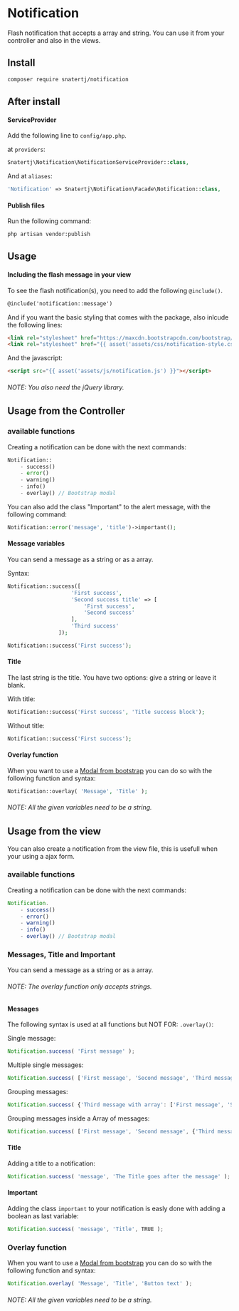 # Notification
Flash notification that accepts a array and string.
You can use it from your controller and also in the views.

## Install
```bash
composer require snatertj/notification
```

## After install

#### ServiceProvider
Add the following line to `config/app.php`.

at `providers`:

```php
Snatertj\Notification\NotificationServiceProvider::class,
```

And at `aliases`:

```php
'Notification' => Snatertj\Notification\Facade\Notification::class,
```

#### Publish files
Run the following command:

```bash
php artisan vendor:publish
```

## Usage

#### Including the flash message in your view
To see the flash notification(s), you need to add the following `@include()`.

```html
@include('notification::message')
```

And if you want the basic styling that comes with the package, also inlcude the following lines:

```html
<link rel="stylesheet" href="https://maxcdn.bootstrapcdn.com/bootstrap/3.3.5/css/bootstrap.min.css">
<link rel="stylesheet" href="{{ asset('assets/css/notification-style.css') }}">
```

And the javascript:

```html
<script src="{{ asset('assets/js/notification.js') }}"></script>
```
###### NOTE: You also need the jQuery library.

## Usage from the Controller

### available functions
Creating a notification can be done with the next commands:

```php
Notification::
    - success()
    - error()
    - warning()
    - info()
    - overlay() // Bootstrap modal
```

You can also add the class "Important" to the alert message, with the following command:

```php
Notification::error('message', 'title')->important();
```

#### Message variables
You can send a message as a string or as a array.

Syntax:
```php
Notification::success([
                    'First success',
                    'Second success title' => [
                        'First success',
                        'Second success'
                    ],
                    'Third success'
                ]);

Notification::success('First success');
```

#### Title
The last string is the title. You have two options: give a string or leave it blank.

With title:
```php
Notification::success('First success', 'Title success block');
```

Without title:
```php
Notification::success('First success');
```

#### Overlay function
When you want to use a [Modal from bootstrap](http://getbootstrap.com/javascript/#modals) you can do so with the following function and syntax:

```php
Notification::overlay( 'Message', 'Title' );
```
###### NOTE: All the given variables need to be a string.


## Usage from the view
You can also create a notification from the view file, this is usefull when your using a ajax form.

### available functions
Creating a notification can be done with the next commands:

```js
Notification.
    - success()
    - error()
    - warning()
    - info()
    - overlay() // Bootstrap modal
```

### Messages, Title and Important
You can send a message as a string or as a array.

###### NOTE: The overlay function only accepts strings.

#### Messages
The following syntax is used at all functions but NOT FOR: `.overlay()`:

Single message:
```js
Notification.success( 'First message' );
```

Multiple single messages:
```js
Notification.success( ['First message', 'Second message', 'Third message'] );
```

Grouping messages:
```js
Notification.success( {'Third message with array': ['First message', 'Second message']} );
```

Grouping messages inside a Array of messages:
```js
Notification.success( ['First message', 'Second message', {'Third message with array': ['First message', 'Second message']}] );
```

#### Title
Adding a title to a notification:

```js
Notification.success( 'message', 'The Title goes after the message' );
```

#### Important
Adding the class `important` to your notification is easly done with adding a boolean as last variable:

```js
Notification.success( 'message', 'Title', TRUE );
```

### Overlay function
When you want to use a [Modal from bootstrap](http://getbootstrap.com/javascript/#modals) you can do so with the following function and syntax:

```js
Notification.overlay( 'Message', 'Title', 'Button text' );
```
###### NOTE: All the given variables need to be a string.
